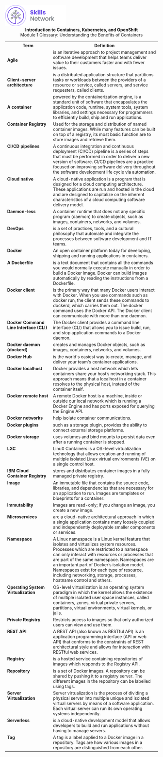 <img src="images/IDSN.png" width="200">

<div align="center">
<b>Introduction to Containers, Kubernetes, and OpenShift</b>
</div>

<div align="center">
Module 1 Glossary: Understanding the Benefits of Containers
</div>

<table>
<tr>
<th width="30%">Term</th width="70%"><th>Definition</th>
</tr>

<tr>
<td width="30%"><b>Agile</b></td>
<td width="70%">is an iterative approach to project management and software development that helps teams deliver value to their customers faster and with fewer issues.
</tr>

<tr>
<td width="30%"><b>Client-server architecture </b></td>
<td width="70%">is a distributed application structure that partitions tasks or workloads between the providers of a resource or service, called servers, and service requesters, called clients.
</tr>

<tr>
<td width="30%"><b>A container</b></td>
<td width="70%">powered by the containerization engine, is a standard unit of software that encapsulates the application code, runtime, system tools, system libraries, and settings necessary for programmers to efficiently build, ship and run applications.
</tr>

<tr>
<td width="30%"valign="top"><b>Container Registry</b></td>
<td width="70%">
Used for the storage and distribution of named 
container images. While many features can be built on 
top of a registry, its most basic function are to store images and retrieve them.
</td>
</tr>

<tr>
<td width="30%"valign="top"><b>CI/CD pipelines</b></td>
<td width="70%">
A continuous integration and continuous deployment (CI/CD) pipeline is a series of steps that must be performed in order to deliver a new version of software. CI/CD pipelines are a practice focused on improving software delivery throughout the software development life cycle via automation. 
</td>
</tr>

<tr>
<td width="30%"valign="top"><b>Cloud native</b></td>
<td width="70%">
A cloud-native application is a program that is designed for a cloud computing architecture. These applications are run and hosted in the cloud and are designed to capitalize on the inherent characteristics of a cloud computing software delivery model.
</td>
</tr>

<tr>
<td width="30%"valign="top"><b>Daemon-less</b></td>
<td width="70%">
A container runtime that does not any specific program (daemon) to create objects, such as images, containers, networks, and volumes.
</td>
</tr>

<tr>
<td width="30%"valign="top"><b>DevOps</b></td>
<td width="70%">
is a set of practices, tools, and a cultural philosophy that automate and integrate the processes between software development and IT teams.
</td>
</tr>

<tr>
<td width="30%"valign="top"><b>Docker</b></td>
<td width="70%">
An open container platform today for developing, shipping and running applications in containers. 
</td>
</tr>

<tr>
<td width="30%"valign="top"><b>A Dockerfile</b></td>
<td width="70%">
is a text document that contains all the commands you would normally execute manually in order to build a Docker image. Docker can build images automatically by reading the instructions from a Dockerfile.
</td>
</tr>

<tr>
<td width="30%"valign="top"><b>Docker client</b></td>
<td width="70%">
is the primary way that many Docker users interact with Docker. When you use commands such as docker run, the client sends these commands to dockerd, which carries them out. The docker command uses the Docker API. The Docker client can communicate with more than one daemon.
</td>
</tr>

<tr>
<td width="30%"valign="top"><b>Docker Command Line Interface (CLI)</b></td>
<td width="70%">
The Docker client provides a command line interface (CLI) that allows you to issue build, run, and stop application commands to a Docker daemon.
</td>
</tr>

<tr>
<td width="30%"valign="top"><b>Docker daemon (dockerd)</b></td>
<td width="70%">
creates and manages Docker objects, such as images, containers, networks, and volumes.
</td>
</tr>

<tr>
<td width="30%"valign="top"><b>Docker Hub</b></td>
<td width="70%">
is the world's easiest way to create, manage, and deliver your team's container applications. 
</td>
</tr>

<tr>
<td width="30%"valign="top"><b>Docker localhost</b></td>
<td width="70%">
Docker provides a host network which lets containers share your host’s networking stack. This approach means that a localhost in a container resolves to the physical host, instead of the container itself.
</td>
</tr>

<tr>
<td width="30%"valign="top"><b>Docker remote host</b></td>
<td width="70%">
A remote Docker host is a machine, inside or outside our local network which is running a Docker Engine and has ports exposed for querying the Engine API.
</td>
</tr>

<tr>
<td width="30%"valign="top"><b>Docker networks</b></td>
<td width="70%">
help isolate container communications.
</td>
</tr>

<tr>
<td width="30%"valign="top"><b>Docker plugins</b></td>
<td width="70%">
such as a storage plugin, provides the ability to connect external storage platforms.
</td>
</tr>

<tr>
<td width="30%"valign="top"><b>Docker storage</b></td>
<td width="70%">
uses volumes and bind mounts to persist data even after a running container is stopped.
</td>
</tr>

<tr>
<td width="30%"valign="top"><b>LXC</b></td>
<td width="70%">
LinuX Containers is a OS-level virtualization technology that allows creation and running of multiple isolated Linux virtual environments (VE) on a single control host.
</td>
</tr>

<tr>
<td width="30%"valign="top"><b>IBM Cloud Container Registry </b></td>
<td width="70%">
stores and distributes container images in a fully managed private registry. 
</td>
</tr>

<tr>
<td width="30%"valign="top"><b>Image</b></td>
<td width="70%">
An immutable file that contains the source code,
libraries, and dependencies that are necessary for an 
application to run. Images are templates or blueprints 
for a container. 
</td>
</tr>

<tr>
<td width="30%"valign="top"><b>Immutability</b></td>
<td width="70%">
Images are read-only; if you change an image, you 
create a new image.
</td>
</tr>

<tr>
<td width="30%"valign="top"><b>Microservices</b></td>
<td width="70%">
are a cloud-native architectural approach in which a single application contains many loosely coupled and independently deployable smaller components or services. 
</td>
</tr>

<tr>
<td width="30%"valign="top"><b>Namespace</b></td>
<td width="70%">
A Linux namespace is a Linux kernel feature that isolates and virtualizes system resources. Processes which are restricted to a namespace can only interact with resources or processes that are part of the same namespace. Namespaces are an important part of Docker’s isolation model. Namespaces exist for each type of resource, including networking, storage, processes, hostname control and others.
</td>
</tr>

<tr>
<td width="30%"valign="top"><b>Operating System Virtualization</b></td>
<td width="70%">
OS-level virtualization is an operating system paradigm in which the kernel allows the existence of multiple isolated user space instances, called containers, zones, virtual private servers, partitions, virtual environments, virtual kernels, or jails.
</td>
</tr>

<tr>
<td width="30%"valign="top"><b>Private Registry</b></td>
<td width="70%">
Restricts access to images so that only authorized 
users can view and use them.
</td>
</tr>

<tr>
<td width="30%"valign="top"><b>REST API </b></td>
<td width="70%">
A REST API (also known as RESTful API) is an application programming interface (API or web API) that conforms to the constraints of REST architectural style and allows for interaction with RESTful web services.
</td>
</tr>

<tr>
<td width="30%"valign="top"><b>Registry</b></td>
<td width="70%">
is a hosted service containing repositories of images which responds to the Registry API.
</td>
</tr>

<tr>
<td width="30%"valign="top"><b>Repository</b></td>
<td width="70%">
is a set of Docker images. A repository can be shared by pushing it to a registry server. The different images in the repository can be labelled using tags.
</td>
</tr>

<tr>
<td width="30%"valign="top"><b>Server Virtualization</b></td>
<td width="70%">
Server virtualization is the process of dividing a physical server into multiple unique and isolated virtual servers by means of a software application. Each virtual server can run its own operating systems independently.
</td>
</tr>

<tr>
<td width="30%"valign="top"><b>Serverless</b></td>
<td width="70%">
is a cloud-native development model that allows developers to build and run applications without having to manage servers.
</td>
</tr>

<tr>
<td width="30%" valign="top"><b>Tag</b></td>
<td width="70%">
A tag is a label applied to a Docker image in a repository. Tags are how various images in a repository are distinguished from each other.
</td>
</tr>

</table>




